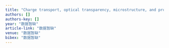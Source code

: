 ```yaml
---
title: "Charge transport, optical transparency, microstructure, and processing relationships in transparent conductive indium–zinc oxide films grown by low-pressure metal-organic …"
authors: []
authors-key: []
year: "数据暂缺"
article-link: "数据暂缺"
venue: "数据暂缺"
bibex: "数据暂缺"
---
```

